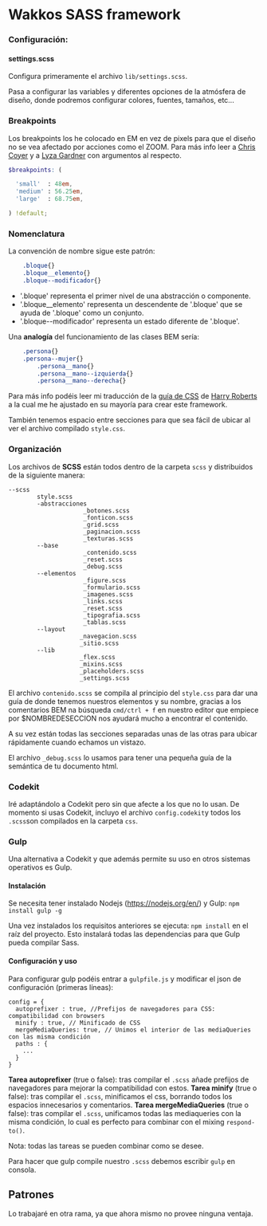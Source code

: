 # Wakkos SASS framework

### Configuración:

#### settings.scss
Configura primeramente el archivo `lib/settings.scss`.

Pasa a configurar las variables y diferentes opciones de la atmósfera de diseño,
donde podremos configurar colores, fuentes, tamaños, etc...

### Breakpoints
Los breakpoints los he colocado en EM en vez de pixels para que el diseño no se
vea afectado por acciones como el ZOOM. Para más info leer a
[Chris Coyer](http://css-tricks.com/why-ems/) y a [Lyza Gardner](http://blog.cloudfour.com/the-ems-have-it-proportional-media-queries-ftw/) con argumentos al respecto.

```scss
$breakpoints: (

  'small'  : 48em,
  'medium' : 56.25em,
  'large'  : 68.75em,

) !default;
```

### Nomenclatura
La convención de nombre sigue este patrón:
```css
    .bloque{}
    .bloque__elemento{}
    .bloque--modificador{}
```

* '.bloque' representa el primer nivel de una abstracción o componente.
* '.bloque__elemento' representa un descendente de '.bloque' que se ayuda de
'.bloque' como un conjunto.
* '.bloque--modificador' representa un estado diferente de '.bloque'.

Una **analogía** del funcionamiento de las clases BEM sería:
```css
    .persona{}
    .persona--mujer{}
        .persona__mano{}
        .persona__mano--izquierda{}
        .persona__mano--derecha{}
```

Para más info podéis leer mi traducción de la [guía de CSS](https://github.com/Wakkos/CSS-Guidelines) de [Harry Roberts](https://twitter.com/csswizardry)
a la cual me he ajustado en su mayoría para crear este framework.

También tenemos espacio entre secciones para que sea fácil de ubicar al ver el
archivo compilado `style.css`.

### Organización
Los archivos de **SCSS** están todos dentro de la carpeta `scss` y distribuidos
de la siguiente manera:

```
--scss
		style.scss
        -abstracciones
                     _botones.scss
                     _fonticon.scss
                     _grid.scss
                     _paginacion.scss
                     _texturas.scss
        --base
                     _contenido.scss
                     _reset.scss
                     _debug.scss
		--elementos
                     _figure.scss
                     _formulario.scss
                     _imagenes.scss
                     _links.scss
                     _reset.scss
                     _tipografia.scss
                     _tablas.scss
        --layout
        			_navegacion.scss
                    _sitio.scss
        --lib
                    _flex.scss
        			_mixins.scss
        			_placeholders.scss
        			_settings.scss
```

El archivo `contenido.scss` se compila al principio del `style.css` para dar una
guía de donde tenemos nuestros elementos y su nombre, gracias a los comentarios
BEM na búsqueda `cmd/ctrl + f` en nuestro editor que empiece por $NOMBREDESECCION
nos ayudará mucho a encontrar el contenido.

A su vez están todas las secciones separadas unas de las otras para ubicar rápidamente
 cuando echamos un vistazo.

El archivo `_debug.scss` lo usamos para tener una
pequeña guía de la semántica de tu documento html.


### Codekit
Iré adaptándolo a Codekit pero sin que afecte a los que no lo usan. De momento si
usas Codekit, incluyo el archivo `config.codekit`y todos los `.scss`son compilados
en la carpeta `css`.

### Gulp
Una alternativa a Codekit y que además permite su uso en otros sistemas operativos es Gulp.

#### Instalación
Se necesita tener instalado Nodejs (https://nodejs.org/en/) y Gulp:
`npm install gulp -g`

Una vez instalados los requisitos anteriores se ejecuta:
`npm install`
en el raíz del proyecto. Esto instalará todas las dependencias para que Gulp pueda compilar Sass.

#### Configuración y uso
Para configurar gulp podéis entrar a `gulpfile.js` y modificar el json de configuración (primeras líneas):
```
config = {
  autoprefixer : true, //Prefijos de navegadores para CSS: compatibilidad con browsers
  minify : true, // Minificado de CSS
  mergeMediaQueries: true, // Unimos el interior de las mediaQueries con las misma condición
  paths : {
    ...
  }
}
```
**Tarea autoprefixer** (true o false): tras compilar el `.scss` añade prefijos de navegadores para mejorar la compatibilidad con estos.
**Tarea minify** (true o false): tras compilar el `.scss`, minificamos el css, borrando todos los espacios innecesarios y comentarios.
**Tarea mergeMediaQueries** (true o false): tras compilar el `.scss`, unificamos todas las mediaqueries con la misma condición, lo cual es perfecto para combinar con el mixing `respond-to()`.

Nota: todas las tareas se pueden combinar como se desee.

Para hacer que gulp compile nuestro `.scss` debemos escribir `gulp` en consola.

## Patrones
Lo trabajaré en otra rama, ya que ahora mismo no provee ninguna ventaja.
